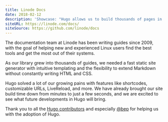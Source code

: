 ```yaml
---
title: Linode Docs
date: 2018-02-12
description: 'Showcase: "Hugo allows us to build thousands of pages in seconds."'
siteURL: https://linode.com/docs/
siteSource: https://github.com/linode/docs
---
```


The documentation team at Linode has been writing guides since 2009, with the goal of helping new and experienced Linux users find the best tools and get the most out of their systems.

As our library grew into thousands of guides, we needed a fast static site generator with intuitive templating and the flexibility to extend Markdown without constantly writing HTML and CSS.

Hugo solved a lot of our growing pains with features like shortcodes, customizable URLs, LiveReload, and more. We have already brought our site build time down from minutes to just a few seconds, and we are excited to see what future developments in Hugo will bring.

Thank you to all the [Hugo contributors](https://github.com/gohugoio/hugo/graphs/contributors) and especially [@bep](https://github.com/bep) for helping us with the adoption of Hugo.
